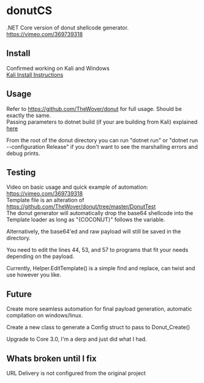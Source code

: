 # donutCS

.NET Core version of donut shellcode generator.  
https://vimeo.com/369739318 

## Install
Confirmed working on Kali and Windows  
[Kali Install Instructions](./docs/Install.md) 

## Usage
Refer to https://github.com/TheWover/donut for full usage. Should be exactly the same.  
Passing parameters to dotnet build (if your are building from Kali) explained [here](./docs/KaliUse.md)  

From the root of the donut directory you can run "dotnet run" or "dotnet run --configuration Release" if you don't want to see the marshalling errors and debug prints.

## Testing
Video on basic usage and quick example of automation: https://vimeo.com/369739318  
Template file is an alteration of https://github.com/TheWover/donut/tree/master/DonutTest  
The donut generator will automatically drop the base64 shellcode into the Template loader as long as "{COCONUT}" follows the variable.  

Alternatively, the base64'ed and raw payload will still be saved in the directory.  

You need to edit the lines 44, 53, and 57 to programs that fit your needs depending on the payload.  

Currently, Helper.EditTemplate() is a simple find and replace, can twist and use however you like.  

## Future
Create more seamless automation for final payload generation, automatic compilation on windows/linux.  

Create a new class to generate a Config struct to pass to Donut_Create()
  
Upgrade to Core 3.0, I'm a derp and just did what I had.

## Whats broken until I fix
URL Delivery is not configured from the original project  
